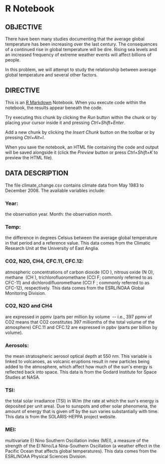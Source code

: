 R Notebook
================

OBJECTIVE
---------

There have been many studies documenting that the average global temperature has been increasing over the last century. The consequences of a continued rise in global temperature will be dire. Rising sea levels and an increased frequency of extreme weather events will affect billions of people.

In this problem, we will attempt to study the relationship between average global temperature and several other factors.

DIRECTIVE
---------

This is an [R Markdown](http://rmarkdown.rstudio.com) Notebook. When you execute code within the notebook, the results appear beneath the code.

Try executing this chunk by clicking the *Run* button within the chunk or by placing your cursor inside it and pressing *Ctrl+Shift+Enter*.

Add a new chunk by clicking the *Insert Chunk* button on the toolbar or by pressing *Ctrl+Alt+I*.

When you save the notebook, an HTML file containing the code and output will be saved alongside it (click the *Preview* button or press *Ctrl+Shift+K* to preview the HTML file).

DATA DESCRIPTION
----------------

The file climate\_change.csv contains climate data from May 1983 to December 2008. The available variables include:

### Year:

the observation year. Month: the observation month.

### Temp:

the difference in degrees Celsius between the average global temperature in that period and a reference value. This data comes from the Climatic Research Unit at the University of East Anglia.

### CO2, N2O, CH4, CFC.11, CFC.12:

atmospheric concentrations of carbon dioxide (CO ), nitrous oxide (N O), methane  (CH ), trichlorofluoromethane (CCl F; commonly referred to as CFC-11) and dichlorodifluoromethane (CCl F ; commonly referred to as CFC-12), respectively. This data comes from the ESRL/NOAA Global Monitoring Division.

### CO2, N2O and CH4

are expressed in ppmv (parts per million by volume  -- i.e., 397 ppmv of CO2 means that CO2 constitutes 397 millionths of the total volume of the atmosphere) CFC.11 and CFC.12 are expressed in ppbv (parts per billion by volume). 

### Aerosols:

the mean stratospheric aerosol optical depth at 550 nm. This variable is linked to volcanoes, as volcanic eruptions result in new particles being added to the atmosphere, which affect how much of the sun's energy is reflected back into space. This data is from the Godard Institute for Space Studies at NASA.

### TSI:

the total solar irradiance (TSI) in W/m (the rate at which the sun's energy is deposited per unit area). Due to sunspots and other solar phenomena, the amount of energy that is given off by the sun varies substantially with time. This data is from the SOLARIS-HEPPA project website.

### MEI:

multivariate El Nino Southern Oscillation index (MEI), a measure of the strength of the El Nino/La Nina-Southern Oscillation (a weather effect in the Pacific Ocean that affects global temperatures). This data comes from the ESRL/NOAA Physical Sciences Division.
